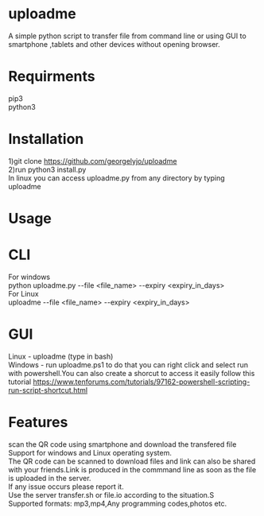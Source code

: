 # uploadme
A simple python script to transfer file from command line or using GUI to smartphone ,tablets and other devices without opening browser.
# Requirments
pip3<br/>
python3
# Installation
1)git clone https://github.com/georgelyjo/uploadme</br>
2)run python3 install.py</br>
In linux you can access uploadme.py from any directory by typing uploadme  </br> 
# Usage
# CLI
For windows</br>
python uploadme.py --file  <file_name> --expiry <expiry_in_days> </br>
For Linux</br>
uploadme --file  <file_name> --expiry <expiry_in_days> </br>
# GUI
Linux - uploadme (type in bash)</br>
Windows - run uploadme.ps1 to do that you can right click and select run with powershell.You can also create a shorcut to access it easily follow this tutorial
https://www.tenforums.com/tutorials/97162-powershell-scripting-run-script-shortcut.html</br>
# Features
scan the QR code using smartphone and download the transfered file</br>
Support for windows and Linux operating system.</br>
The QR code can be scanned to download files and link can also be shared with your friends.Link is produced in the commmand line as soon as the file is uploaded in the server.</br>
If any issue occurs please report it.</br>
Use the server transfer.sh or file.io according to the situation.S</br>
Supported formats: mp3,mp4,Any programming codes,photos etc.</br>


